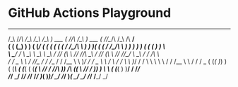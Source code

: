 # GitHub Actions Playground
  __   __      _____    __        __         _____             _      _      _____      __ __      __        _____
 /\_\ /_/\   /\_____\  /\_\      /\_\       ) ___ (           /_/\  /\_\    ) ___ (    /_/\__/\   /\_\      /\ __/\
( ( (_) ) ) ( (_____/ ( ( (     ( ( (      / /\_/\ \          ) ) )( ( (   / /\_/\ \   ) ) ) ) ) ( ( (      ) )  \ \
 \ \___/ /   \ \__\    \ \_\     \ \_\    / /_/ (_\ \        /_/ //\\ \_\ / /_/ (_\ \ /_/ /_/_/   \ \_\    / / /\ \ \
 / / _ \ \   / /__/_   / / /__   / / /__  \ \ )_/ / /  _     \ \ /  \ / / \ \ )_/ / / \ \ \ \ \   / / /__  \ \ \/ / /  _
( (_( )_) ) ( (_____\ ( (_____( ( (_____(  \ \/_\/ /  /_/\    )_) /\ (_(   \ \/_\/ /   )_) ) \ \ ( (_____(  ) )__/ /  /_/\
 \/_/ \_\/   \/_____/  \/_____/  \/_____/   )_____(   )_)/    \_\/  \/_/    )_____(    \_\/ \_\/  \/_____/  \/___\/   \_\/
